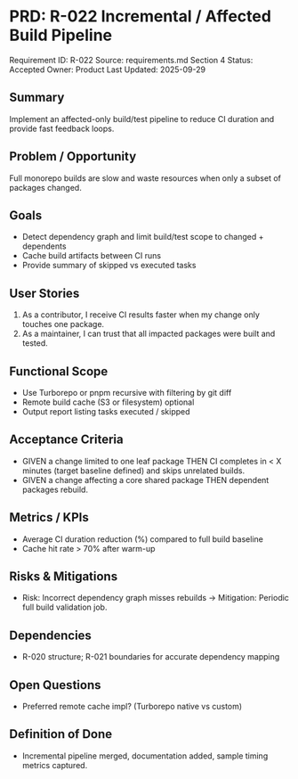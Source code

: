 # PRD: R-022 Incremental / Affected Build Pipeline

Requirement ID: R-022
Source: requirements.md Section 4
Status: Accepted
Owner: Product
Last Updated: 2025-09-29

## Summary

Implement an affected-only build/test pipeline to reduce CI duration and provide fast feedback loops.

## Problem / Opportunity

Full monorepo builds are slow and waste resources when only a subset of packages changed.

## Goals

- Detect dependency graph and limit build/test scope to changed + dependents
- Cache build artifacts between CI runs
- Provide summary of skipped vs executed tasks

## User Stories

1. As a contributor, I receive CI results faster when my change only touches one package.
2. As a maintainer, I can trust that all impacted packages were built and tested.

## Functional Scope

- Use Turborepo or pnpm recursive with filtering by git diff
- Remote build cache (S3 or filesystem) optional
- Output report listing tasks executed / skipped

## Acceptance Criteria

- GIVEN a change limited to one leaf package THEN CI completes in < X minutes (target baseline defined) and skips unrelated builds.
- GIVEN a change affecting a core shared package THEN dependent packages rebuild.

## Metrics / KPIs

- Average CI duration reduction (%) compared to full build baseline
- Cache hit rate > 70% after warm-up

## Risks & Mitigations

- Risk: Incorrect dependency graph misses rebuilds → Mitigation: Periodic full build validation job.

## Dependencies

- R-020 structure; R-021 boundaries for accurate dependency mapping

## Open Questions

- Preferred remote cache impl? (Turborepo native vs custom)

## Definition of Done

- Incremental pipeline merged, documentation added, sample timing metrics captured.
